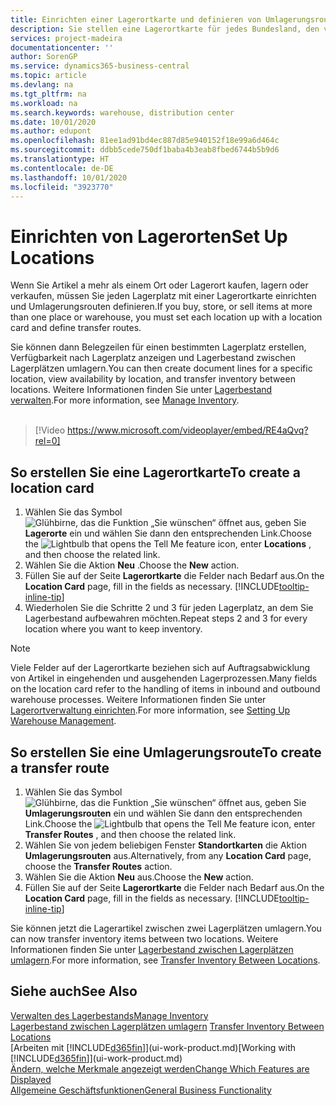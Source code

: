 ```yaml
---
title: Einrichten einer Lagerortkarte und definieren von Umlagerungsrouten| Microsoft Docs
description: Sie stellen eine Lagerortkarte für jedes Bundesland, den von Lagerartikel speichern, beispielsweise, ein Lager oder eine Vertriebsstelle und Einrichtungsrouten, um Artikel zwischen Lagerorten umlagern erstellen.
services: project-madeira
documentationcenter: ''
author: SorenGP
ms.service: dynamics365-business-central
ms.topic: article
ms.devlang: na
ms.tgt_pltfrm: na
ms.workload: na
ms.search.keywords: warehouse, distribution center
ms.date: 10/01/2020
ms.author: edupont
ms.openlocfilehash: 81ee1ad91bd4ec887d85e940152f18e99a6d464c
ms.sourcegitcommit: ddbb5cede750df1baba4b3eab8fbed6744b5b9d6
ms.translationtype: HT
ms.contentlocale: de-DE
ms.lasthandoff: 10/01/2020
ms.locfileid: "3923770"
---
```

# <a name="set-up-locations"></a><span data-ttu-id="bf1cb-103">Einrichten von Lagerorten</span><span class="sxs-lookup"><span data-stu-id="bf1cb-103">Set Up Locations</span></span>
<span data-ttu-id="bf1cb-104">Wenn Sie Artikel a mehr als einem Ort oder Lagerort kaufen, lagern oder verkaufen, müssen Sie jeden Lagerplatz mit einer Lagerortkarte einrichten und Umlagerungsrouten definieren.</span><span class="sxs-lookup"><span data-stu-id="bf1cb-104">If you buy, store, or sell items at more than one place or warehouse, you must set each location up with a location card and define transfer routes.</span></span>

<span data-ttu-id="bf1cb-105">Sie können dann Belegzeilen für einen bestimmten Lagerplatz erstellen, Verfügbarkeit nach Lagerplatz anzeigen und Lagerbestand zwischen Lagerplätzen umlagern.</span><span class="sxs-lookup"><span data-stu-id="bf1cb-105">You can then create document lines for a specific location, view availability by location, and transfer inventory between locations.</span></span> <span data-ttu-id="bf1cb-106">Weitere Informationen finden Sie unter [Lagerbestand verwalten](inventory-manage-inventory.md).</span><span class="sxs-lookup"><span data-stu-id="bf1cb-106">For more information, see [Manage Inventory](inventory-manage-inventory.md).</span></span>
<br><br>  
  
> [!Video https://www.microsoft.com/videoplayer/embed/RE4aQvq?rel=0]

## <a name="to-create-a-location-card"></a><span data-ttu-id="bf1cb-107">So erstellen Sie eine Lagerortkarte</span><span class="sxs-lookup"><span data-stu-id="bf1cb-107">To create a location card</span></span>
1. <span data-ttu-id="bf1cb-108">Wählen Sie das Symbol ![Glühbirne, das die Funktion „Sie wünschen“ öffnet](media/ui-search/search_small.png "Was möchten Sie tun?") aus, geben Sie **Lagerorte** ein und wählen Sie dann den entsprechenden Link.</span><span class="sxs-lookup"><span data-stu-id="bf1cb-108">Choose the ![Lightbulb that opens the Tell Me feature](media/ui-search/search_small.png "Tell me what you want to do") icon, enter **Locations** , and then choose the related link.</span></span>
2. <span data-ttu-id="bf1cb-109">Wählen Sie die Aktion **Neu** .</span><span class="sxs-lookup"><span data-stu-id="bf1cb-109">Choose the **New** action.</span></span>
3. <span data-ttu-id="bf1cb-110">Füllen Sie auf der Seite **Lagerortkarte** die Felder nach Bedarf aus.</span><span class="sxs-lookup"><span data-stu-id="bf1cb-110">On the **Location Card** page, fill in the fields as necessary.</span></span> [!INCLUDE[tooltip-inline-tip](includes/tooltip-inline-tip_md.md)]
4. <span data-ttu-id="bf1cb-111">Wiederholen Sie die Schritte 2 und 3 für jeden Lagerplatz, an dem Sie Lagerbestand aufbewahren möchten.</span><span class="sxs-lookup"><span data-stu-id="bf1cb-111">Repeat steps 2 and 3 for every location where you want to keep inventory.</span></span>

> [!NOTE]  
> <span data-ttu-id="bf1cb-112">Viele Felder auf der Lagerortkarte beziehen sich auf Auftragsabwicklung von Artikel in eingehenden und ausgehenden Lagerprozessen.</span><span class="sxs-lookup"><span data-stu-id="bf1cb-112">Many fields on the location card refer to the handling of items in inbound and outbound warehouse processes.</span></span> <span data-ttu-id="bf1cb-113">Weitere Informationen finden Sie unter [Lagerortverwaltung einrichten](warehouse-setup-warehouse.md).</span><span class="sxs-lookup"><span data-stu-id="bf1cb-113">For more information, see [Setting Up Warehouse Management](warehouse-setup-warehouse.md).</span></span>

## <a name="to-create-a-transfer-route"></a><span data-ttu-id="bf1cb-114">So erstellen Sie eine Umlagerungsroute</span><span class="sxs-lookup"><span data-stu-id="bf1cb-114">To create a transfer route</span></span>
1. <span data-ttu-id="bf1cb-115">Wählen Sie das Symbol ![Glühbirne, das die Funktion „Sie wünschen“ öffnet](media/ui-search/search_small.png "Was möchten Sie tun?") aus, geben Sie **Umlagerungsrouten** ein und wählen Sie dann den entsprechenden Link.</span><span class="sxs-lookup"><span data-stu-id="bf1cb-115">Choose the ![Lightbulb that opens the Tell Me feature](media/ui-search/search_small.png "Tell me what you want to do") icon, enter **Transfer Routes** , and then choose the related link.</span></span>
2. <span data-ttu-id="bf1cb-116">Wählen Sie von jedem beliebigen Fenster **Standortkarten** die Aktion **Umlagerungsrouten** aus.</span><span class="sxs-lookup"><span data-stu-id="bf1cb-116">Alternatively, from any **Location Card** page, choose the **Transfer Routes** action.</span></span>
3. <span data-ttu-id="bf1cb-117">Wählen Sie die Aktion **Neu** aus.</span><span class="sxs-lookup"><span data-stu-id="bf1cb-117">Choose the **New** action.</span></span>
4. <span data-ttu-id="bf1cb-118">Füllen Sie auf der Seite **Lagerortkarte** die Felder nach Bedarf aus.</span><span class="sxs-lookup"><span data-stu-id="bf1cb-118">On the **Location Card** page, fill in the fields as necessary.</span></span> [!INCLUDE[tooltip-inline-tip](includes/tooltip-inline-tip_md.md)]

<span data-ttu-id="bf1cb-119">Sie können jetzt die Lagerartikel zwischen zwei Lagerplätzen umlagern.</span><span class="sxs-lookup"><span data-stu-id="bf1cb-119">You can now transfer inventory items between two locations.</span></span> <span data-ttu-id="bf1cb-120">Weitere Informationen finden Sie unter [Lagerbestand zwischen Lagerplätzen umlagern](inventory-how-transfer-between-locations.md).</span><span class="sxs-lookup"><span data-stu-id="bf1cb-120">For more information, see [Transfer Inventory Between Locations](inventory-how-transfer-between-locations.md).</span></span>    

## <a name="see-also"></a><span data-ttu-id="bf1cb-121">Siehe auch</span><span class="sxs-lookup"><span data-stu-id="bf1cb-121">See Also</span></span>
[<span data-ttu-id="bf1cb-122">Verwalten des Lagerbestands</span><span class="sxs-lookup"><span data-stu-id="bf1cb-122">Manage Inventory</span></span>](inventory-manage-inventory.md)  
<span data-ttu-id="bf1cb-123">[Lagerbestand zwischen Lagerplätzen umlagern](inventory-how-transfer-between-locations.md)  </span><span class="sxs-lookup"><span data-stu-id="bf1cb-123">[Transfer Inventory Between Locations](inventory-how-transfer-between-locations.md)  </span></span>  
<span data-ttu-id="bf1cb-124">[Arbeiten mit [!INCLUDE[d365fin](includes/d365fin_md.md)]](ui-work-product.md)</span><span class="sxs-lookup"><span data-stu-id="bf1cb-124">[Working with [!INCLUDE[d365fin](includes/d365fin_md.md)]](ui-work-product.md)</span></span>  
[<span data-ttu-id="bf1cb-125">Ändern, welche Merkmale angezeigt werden</span><span class="sxs-lookup"><span data-stu-id="bf1cb-125">Change Which Features are Displayed</span></span>](ui-experiences.md)  
[<span data-ttu-id="bf1cb-126">Allgemeine Geschäftsfunktionen</span><span class="sxs-lookup"><span data-stu-id="bf1cb-126">General Business Functionality</span></span>](ui-across-business-areas.md)
